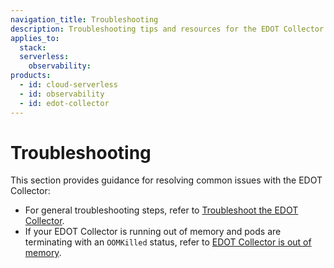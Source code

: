 ```yaml
---
navigation_title: Troubleshooting
description: Troubleshooting tips and resources for the EDOT Collector.
applies_to:
  stack:
  serverless:
    observability:
products:
  - id: cloud-serverless
  - id: observability
  - id: edot-collector
---
```


# Troubleshooting

This section provides guidance for resolving common issues with the EDOT Collector:

- For general troubleshooting steps, refer to [Troubleshoot the EDOT Collector](troubleshooting/index.md).
- If your EDOT Collector is running out of memory and pods are terminating with an `OOMKilled` status, refer to [EDOT Collector is out of memory](troubleshooting/collector-oomkilled.md).